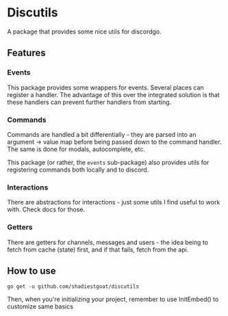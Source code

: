 # Discutils

A package that provides some nice utils for discordgo.

## Features

### Events

This package provides some wrappers for events. Several places can register a handler. The advantage of this over the integrated solution is that these handlers can prevent further handlers from starting.

### Commands

Commands are handled a bit differentially - they are parsed into an argument -> value map before being passed down to the command handler. The same is done for modals, autocomplete, etc.

This package (or rather, the `events` sub-package) also provides utils for registering commands both locally and to discord.

### Interactions

There are abstractions for interactions - just some utils I find useful to work with. Check docs for those.

### Getters

There are getters for channels, messages and users - the idea being to fetch from cache (state) first, and if that fails, fetch from the api.

## How to use


```
go get -u github.com/shadiestgoat/discutils
```

Then, when you're initializing your project, remember to use InitEmbed() to customize same basics
